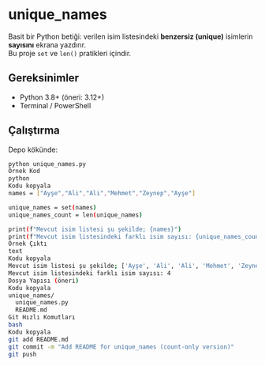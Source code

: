 # unique_names

Basit bir Python betiği: verilen isim listesindeki **benzersiz (unique)** isimlerin **sayısını** ekrana yazdırır.  
Bu proje `set` ve `len()` pratikleri içindir.

## Gereksinimler
- Python 3.8+ (öneri: 3.12+)
- Terminal / PowerShell

## Çalıştırma
Depo kökünde:
```bash
python unique_names.py
Örnek Kod
python
Kodu kopyala
names = ["Ayşe","Ali","Ali","Mehmet","Zeynep","Ayşe"]

unique_names = set(names)
unique_names_count = len(unique_names)

print(f"Mevcut isim listesi şu şekilde; {names}")
print(f"Mevcut isim listesindeki farklı isim sayısı: {unique_names_count}")
Örnek Çıktı
text
Kodu kopyala
Mevcut isim listesi şu şekilde; ['Ayşe', 'Ali', 'Ali', 'Mehmet', 'Zeynep', 'Ayşe']
Mevcut isim listesindeki farklı isim sayısı: 4
Dosya Yapısı (öneri)
Kodu kopyala
unique_names/
  unique_names.py
  README.md
Git Hızlı Komutları
bash
Kodu kopyala
git add README.md
git commit -m "Add README for unique_names (count-only version)"
git push
